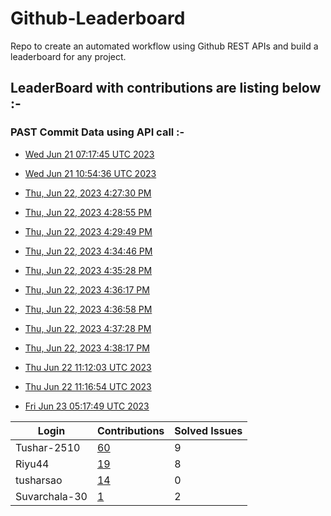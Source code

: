 # Github-Leaderboard
Repo to create an automated workflow using Github REST APIs and build a leaderboard for any project.
## LeaderBoard with contributions are listing below :-

### PAST Commit Data using API call :-

- [Wed Jun 21 07:17:45 UTC 2023](https://us-central1-js-capstone-backend.cloudfunctions.net/api/games/w3gWzPTEz9CNcASsKu1C/scores/)

- [Wed Jun 21 10:54:36 UTC 2023](https://us-central1-js-capstone-backend.cloudfunctions.net/api/games/iBBQCsAljTvrBQFuOb3u/scores/)

- [Thu, Jun 22, 2023  4:27:30 PM](https://us-central1-js-capstone-backend.cloudfunctions.net/api/games/kGBgbznhHxERHAqguLIo/scores/)
- [Thu, Jun 22, 2023  4:28:55 PM](https://us-central1-js-capstone-backend.cloudfunctions.net/api/games/9XXuvv9jkn8pyJF6eq62/scores/)
- [Thu, Jun 22, 2023  4:29:49 PM](https://us-central1-js-capstone-backend.cloudfunctions.net/api/games/qg88ZRsfYT72UT2OSk1m/scores/)
- [Thu, Jun 22, 2023  4:34:46 PM](https://us-central1-js-capstone-backend.cloudfunctions.net/api/games/AjoFRjk2mevpJgAZJrN6/scores/)
- [Thu, Jun 22, 2023  4:35:28 PM](https://us-central1-js-capstone-backend.cloudfunctions.net/api/games/FGm76ySQH5ymwvlet25c/scores/)
- [Thu, Jun 22, 2023  4:36:17 PM](https://us-central1-js-capstone-backend.cloudfunctions.net/api/games/hKvRCClKYaKKJYqi1Qwl/scores/)
- [Thu, Jun 22, 2023  4:36:58 PM](https://us-central1-js-capstone-backend.cloudfunctions.net/api/games/ghLCiF86FTSL0hA4GKjG/scores/)
- [Thu, Jun 22, 2023  4:37:28 PM](https://us-central1-js-capstone-backend.cloudfunctions.net/api/games/ShAwl1gYHnhUYEPbQHli/scores/)
- [Thu, Jun 22, 2023  4:38:17 PM](https://us-central1-js-capstone-backend.cloudfunctions.net/api/games/i4HGmWBi8OEspHOrj4Lj/scores/)
- [Thu Jun 22 11:12:03 UTC 2023](https://us-central1-js-capstone-backend.cloudfunctions.net/api/games/RrdH1lKMAcjx8Fxp8u3T/scores/)
- [Thu Jun 22 11:16:54 UTC 2023](https://us-central1-js-capstone-backend.cloudfunctions.net/api/games/OKSuvE6zkPaOlWXArFi8/scores/)
- [Fri Jun 23 05:17:49 UTC 2023](https://us-central1-js-capstone-backend.cloudfunctions.net/api/games/4kY0xVDSyKTa1RyrJeml/scores/)
<!--START_TABLE-->
| Login        | Contributions | Solved Issues |
| ------------ | ------------- | ------------- |
| Tushar-2510 | [60](https://github.com/Sopra-Banking-Software-Interns/Github-Leaderboard/commits?author=Tushar-2510) | 9 |
| Riyu44 | [19](https://github.com/Sopra-Banking-Software-Interns/Github-Leaderboard/commits?author=Riyu44) | 8 |
| tusharsao | [14](https://github.com/Sopra-Banking-Software-Interns/Github-Leaderboard/commits?author=tusharsao) | 0 |
| Suvarchala-30 | [1](https://github.com/Sopra-Banking-Software-Interns/Github-Leaderboard/commits?author=Suvarchala-30) | 2 |
<!--END_TABLE-->
